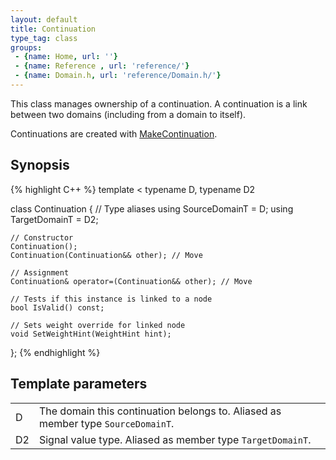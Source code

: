 ```yaml
---
layout: default
title: Continuation
type_tag: class
groups: 
 - {name: Home, url: ''}
 - {name: Reference , url: 'reference/'}
 - {name: Domain.h, url: 'reference/Domain.h/'}
---
```

This class manages ownership of a continuation. A continuation is a link between two domains (including from a domain to itself).

Continuations are created with [MakeContinuation](MakeContinuation.html).

## Synopsis
{% highlight C++ %}
template
<
    typename D,
    typename D2
>
class Continuation
{
    // Type aliases
    using SourceDomainT = D;
    using TargetDomainT = D2;

    // Constructor
    Continuation();
    Continuation(Continuation&& other); // Move

    // Assignment
    Continuation& operator=(Continuation&& other); // Move

    // Tests if this instance is linked to a node
    bool IsValid() const;

    // Sets weight override for linked node
    void SetWeightHint(WeightHint hint);
};
{% endhighlight %}

## Template parameters
<table class="wide_table">
<tr>
<td class="descriptor_cell">D</td>
<td>The domain this continuation belongs to. Aliased as member type <code>SourceDomainT</code>.</td>
</tr>
<tr>
<td class="descriptor_cell">D2</td>
<td>Signal value type. Aliased as member type <code>TargetDomainT</code>.</td>
</tr>
</table>